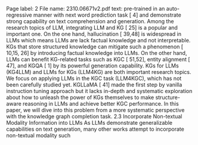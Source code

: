 Page label: 2
File name: 2310.06671v2.pdf
text:
pre-trained in an auto-regressive manner with next word prediction
task [ 4] and demonstrate strong capability on text comprehension
and generation. Among the research topics of LLM, integrating
LLM and KG [ 25] is a popular and important one. On the one hand,
hallucination [ 39,48] is widespread in LLMs which means LLMs
are lack factual knowledge and not interpretable. KGs that store
structured knowledge can mitigate such a phenomenon [ 10,15,
26] by introducing factual knowledge into LLMs. On the other
hand, LLMs can benefit KG-related tasks such as KGC [ 51,52],
entity alignment [ 47], and KGQA [ 1] by its powerful generation
capability. KGs for LLMs (KG4LLM) and LLMs for KGs (LLM4KG)
are both important research topics. We focus on applying LLMs in
the KGC task (LLM4KGC), which has not been carefully studied yet.
KGLLaMA [ 41] made the first step by vanilla instruction tuning
approach but it lacks in-depth and systematic exploration about
how to unleash the power of KGs themselves to make structure-
aware reasoning in LLMs and achieve better KGC performance. In
this paper, we will dive into this problem from a more systematic
perspective with the knowledge graph completion task.
2.3 Incorporate Non-textual Modality
Information into LLMs
As LLMs demonstrate generalizable capabilities on text generation,
many other works attempt to incorporate non-textual modality such